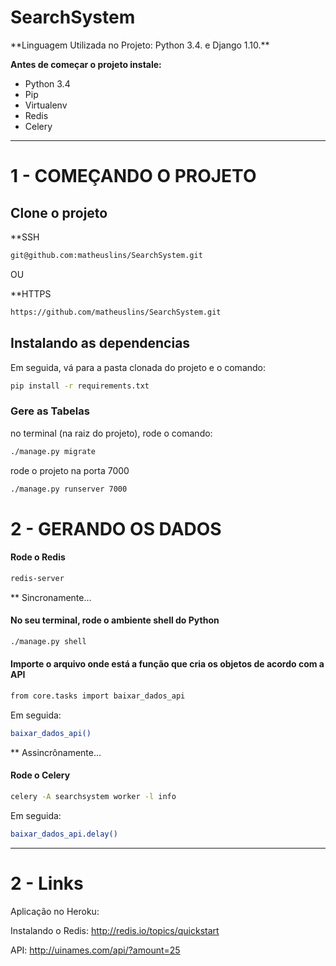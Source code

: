 # SearchSystem

<p>
**Linguagem Utilizada no Projeto:</b> Python 3.4. e Django 1.10.**
</p>

**Antes de começar o projeto instale:**
* Python 3.4
* Pip
* Virtualenv
* Redis
* Celery

***

# 1 - COMEÇANDO O PROJETO

## Clone o projeto

**SSH

```bash
git@github.com:matheuslins/SearchSystem.git
```
OU

**HTTPS

```bash
https://github.com/matheuslins/SearchSystem.git
```

## Instalando as dependencias

Em seguida, vá para a pasta clonada do projeto e o comando:
```bash
pip install -r requirements.txt
```

### Gere as Tabelas
no terminal (na raiz do projeto), rode o comando:
```bash
./manage.py migrate
```
rode o projeto na porta 7000

 ```bash
 ./manage.py runserver 7000
 ``` 

# 2 -  GERANDO OS DADOS

#### Rode o Redis

```bash
redis-server
```

** Sincronamente...

#### No seu terminal, rode o ambiente shell do Python
```bash
./manage.py shell
```
#### Importe o arquivo onde está a função que cria os objetos de acordo com a API
```bash
from core.tasks import baixar_dados_api
```
Em seguida:
```bash
baixar_dados_api()
```
** Assincrônamente...

####  Rode o Celery

```bash
celery -A searchsystem worker -l info
```
Em seguida:
```bash
baixar_dados_api.delay()
```
***
# 2 - Links

Aplicação no Heroku:

Instalando o Redis: http://redis.io/topics/quickstart

API: http://uinames.com/api/?amount=25
